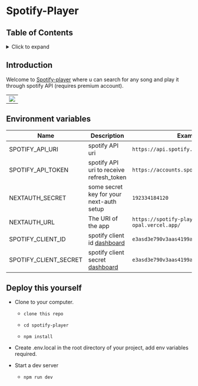 
# Spotify-Player

## Table of Contents

<details>
<summary>Click to expand</summary>
  
- [Introduction](#introduction)  
  
- [Environment Variables](#environment-variables)

</details>

## Introduction

Welcome to [Spotify-player](https://spotify-player-opal.vercel.app) where u can search for any song and play it through spotify API (requires premium account).

<table>
  <tr>
    <td align="left">
<img src="https://i.imgur.com/o5Erg6p.png" align="center" /></td>
   
  </tr>
</table>

## Environment variables

| Name                | Description                                                                    | Example                                                     |
| ------------------- | ------------------------------------------------------------------------------ | ----------------------------------------------------------- |
| SPOTIFY_API_URI      | spotify API uri                                                           | `https://api.spotify.com/v1`     |
| SPOTIFY_API_TOKEN   | spotify API uri to receive refresh_token |`https://accounts.spotify.com/api/token`
| NEXTAUTH_SECRET     | some secret key for your next-auth setup | `192334184120` |
| NEXTAUTH_URL        | The URI of the app                                                             | `https://spotify-player-opal.vercel.app/`                           |
|SPOTIFY_CLIENT_ID | spotify client id [dashboard](https://developer.spotify.com/dashboard/applications) | `e3asd3e790v3aas4199aasd057abbe0a82006`|
|SPOTIFY_CLIENT_SECRET | spotify client secret [dashboard](https://developer.spotify.com/dashboard/applications) | `e3asd3e790v3aas4199aasd057abbe0a82006`|

## Deploy this yourself

- Clone to your computer.

  - `clone this repo`
  
  - `cd spotify-player`
  
  - `npm install`

- Create .env.local in the root directory of your project, add env variables required.

- Start a dev server

  - `npm run dev`

